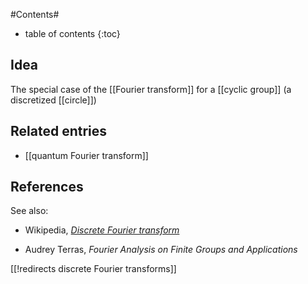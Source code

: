 
#Contents#
* table of contents
{:toc}

## Idea

The special case of the [[Fourier transform]] for a [[cyclic group]] (a discretized [[circle]])

## Related entries

* [[quantum Fourier transform]]

## References

See also:

* Wikipedia, _[Discrete Fourier transform](https://en.wikipedia.org/wiki/Discrete_Fourier_transform)_

* Audrey Terras, _Fourier Analysis on Finite Groups and Applications_


[[!redirects discrete Fourier transforms]]